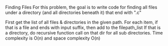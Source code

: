 Finding Files
For this problem, the goal is to write code for finding all files under a directory (and all directories beneath it) that end with ".c"


First get the list of all files & directories in the given path.
For each item, 
if that is a file and ends with input suffix, then add to the filepath_list
If that is a directory, do recursive function call on that dir for all sub directories.
Time complexity is O(n) and space complexity O(n)
